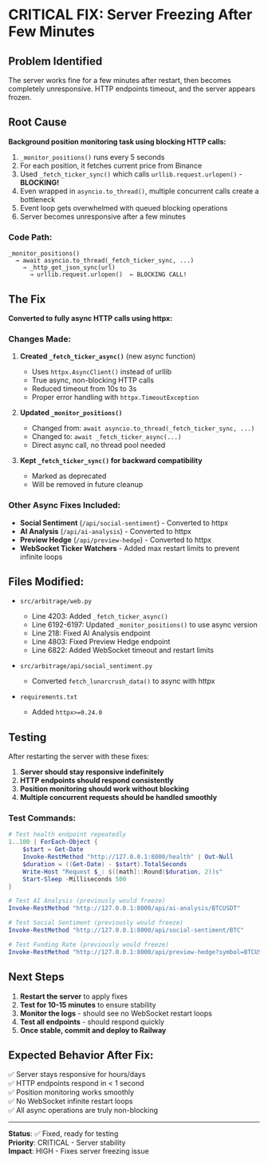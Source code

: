 # CRITICAL FIX: Server Freezing After Few Minutes

## Problem Identified

The server works fine for a few minutes after restart, then becomes completely unresponsive. HTTP endpoints timeout, and the server appears frozen.

## Root Cause

**Background position monitoring task using blocking HTTP calls:**

1. `_monitor_positions()` runs every 5 seconds
2. For each position, it fetches current price from Binance
3. Used `_fetch_ticker_sync()` which calls `urllib.request.urlopen()` - **BLOCKING!**
4. Even wrapped in `asyncio.to_thread()`, multiple concurrent calls create a bottleneck
5. Event loop gets overwhelmed with queued blocking operations
6. Server becomes unresponsive after a few minutes

### Code Path:
```
_monitor_positions() 
  → await asyncio.to_thread(_fetch_ticker_sync, ...)
    → _http_get_json_sync(url)
      → urllib.request.urlopen()  ← BLOCKING CALL!
```

## The Fix

**Converted to fully async HTTP calls using httpx:**

### Changes Made:

1. **Created `_fetch_ticker_async()`** (new async function)
   - Uses `httpx.AsyncClient()` instead of urllib
   - True async, non-blocking HTTP calls
   - Reduced timeout from 10s to 3s
   - Proper error handling with `httpx.TimeoutException`

2. **Updated `_monitor_positions()`**
   - Changed from: `await asyncio.to_thread(_fetch_ticker_sync, ...)`
   - Changed to: `await _fetch_ticker_async(...)`
   - Direct async call, no thread pool needed

3. **Kept `_fetch_ticker_sync()` for backward compatibility**
   - Marked as deprecated
   - Will be removed in future cleanup

### Other Async Fixes Included:

- **Social Sentiment** (`/api/social-sentiment`) - Converted to httpx
- **AI Analysis** (`/api/ai-analysis`) - Converted to httpx
- **Preview Hedge** (`/api/preview-hedge`) - Converted to httpx
- **WebSocket Ticker Watchers** - Added max restart limits to prevent infinite loops

## Files Modified:

- `src/arbitrage/web.py`
  - Line 4203: Added `_fetch_ticker_async()`
  - Line 6192-6197: Updated `_monitor_positions()` to use async version
  - Line 218: Fixed AI Analysis endpoint
  - Line 4803: Fixed Preview Hedge endpoint
  - Line 6822: Added WebSocket timeout and restart limits

- `src/arbitrage/api/social_sentiment.py`
  - Converted `fetch_lunarcrush_data()` to async with httpx

- `requirements.txt`
  - Added `httpx>=0.24.0`

## Testing

After restarting the server with these fixes:

1. **Server should stay responsive indefinitely**
2. **HTTP endpoints should respond consistently**
3. **Position monitoring should work without blocking**
4. **Multiple concurrent requests should be handled smoothly**

### Test Commands:

```powershell
# Test health endpoint repeatedly
1..100 | ForEach-Object { 
    $start = Get-Date
    Invoke-RestMethod "http://127.0.0.1:8000/health" | Out-Null
    $duration = ((Get-Date) - $start).TotalSeconds
    Write-Host "Request $_: $([math]::Round($duration, 2))s"
    Start-Sleep -Milliseconds 500
}

# Test AI Analysis (previously would freeze)
Invoke-RestMethod "http://127.0.0.1:8000/api/ai-analysis/BTCUSDT"

# Test Social Sentiment (previously would freeze)
Invoke-RestMethod "http://127.0.0.1:8000/api/social-sentiment/BTC"

# Test Funding Rate (previously would freeze)
Invoke-RestMethod "http://127.0.0.1:8000/api/preview-hedge?symbol=BTCUSDT"
```

## Next Steps

1. **Restart the server** to apply fixes
2. **Test for 10-15 minutes** to ensure stability
3. **Monitor the logs** - should see no WebSocket restart loops
4. **Test all endpoints** - should respond quickly
5. **Once stable, commit and deploy to Railway**

## Expected Behavior After Fix:

✅ Server stays responsive for hours/days  
✅ HTTP endpoints respond in < 1 second  
✅ Position monitoring works smoothly  
✅ No WebSocket infinite restart loops  
✅ All async operations are truly non-blocking  

---

**Status**: ✅ Fixed, ready for testing  
**Priority**: CRITICAL - Server stability  
**Impact**: HIGH - Fixes server freezing issue  
